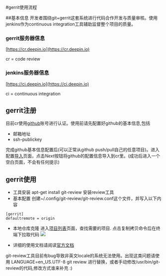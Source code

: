 <!--Meta
category:文档服务
title:gerrit使用
DO NOT Delete Meta Above -->

#gerrit使用流程

##基本信息
开发者围绕git+gerrit这套系统进行代码合作开发与质量审核。使用jenkins作为continuous integration工具辅助监督整个项目的质量。 

### gerrit服务器信息
[https://cr.deepin.io](https://cr.deepin.io)

cr = code review

### jenkins服务器信息
[https://ci.deepin.io](https://ci.deepin.io)

ci = continuous integration


## gerrit注册
目前cr使用[github](https://github.com)账号进行认证。使用前请先配置好github的基本信息,包括

   * 邮箱地址
   * ssh-publickey

完成github基本信息配置后(可以正常从github push/pull自己的任意项目)。进入配置[导入](https://cr.deepin.io/plugins/github-plugin-2.10-SNAPSHOT/static/account.html)页面，点击*Next*按钮将github的配置信息导入到cr里。(成功后进入一个空白页面，不会有任何提示)



## gerrit使用
* 工具安装
  apt-get install git-review 安装review工具
* 基本配置
  创建~/.config/git-review/git-review.conf这个文件，并写入以下内容
```
[gerrit]
defaultremote = origin
```
* 本地仓库克隆
  进入[项目列表](https://cr.deepin.io/#/admin/projects/)页面，查找需要的项目.
  点击复制拷贝命令后在终端下拉取代码 ![](/guide/git-clone.png)

* 详细的使用文档请阅读[官方文档](https://cr.deepin.io/Documentation/index.html)

git-review工具目前有bug导致非英文locale的系统无法使用。出现这类问题请使用
LANGUAGE=en_US.UTF-8 git review 进行替换，或者手动修改/usr/bin/git-review的代码,修改方式谁来补充 :)
